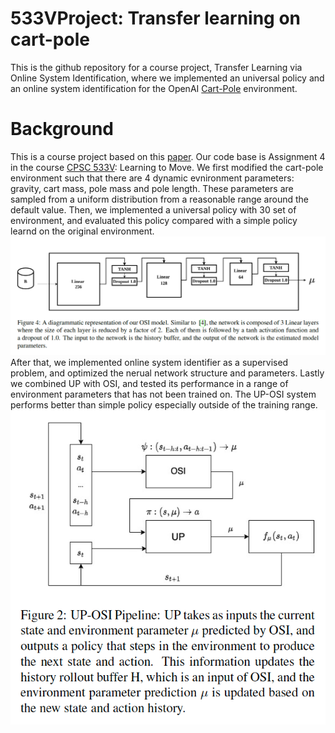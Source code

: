 # 533VProject: Transfer learning on cart-pole
This is the github repository for a course project, Transfer Learning via Online System Identification, where we implemented an universal policy and an online system identification for the OpenAI [Cart-Pole](https://gym.openai.com/envs/CartPole-v0/) environment.

# Background

This is a course project based on this [paper](https://arxiv.org/abs/1702.02453). Our code base is Assignment 4 in the course [CPSC 533V](https://www.cs.ubc.ca/~van/cpsc533V/): Learning to Move. We first modified the cart-pole environment such that there are 4 dynamic evnironment parameters: gravity, cart mass, pole mass and pole length. These parameters are sampled from a uniform distribution from a reasonable range around the default value. Then, we implemented a universal policy with 30 set of environment, and evaluated this policy compared with a simple policy learnd on the original environment. 
![](./figs/OSI.png)
After that, we implemented online system identifier as a supervised problem, and optimized the nerual network structure and parameters. Lastly we combined UP with OSI, and tested its performance in a range of environment parameters that has not been trained on. The UP-OSI system performs better than simple policy especially outside of the training range.
![](./figs/UP-OSI.png)
